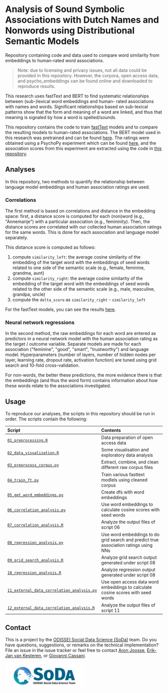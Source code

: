# Analysis of Sound Symbolic Associations with Dutch Names and Nonwords using Distributional Semantic Models

Repository containing code and data used to compare word similarity from embeddings to human-rated word associations.

> Note: due to licensing and privacy issues, not all data could be provided in this repository. However, the corpora, open access data, and psycho_embeddings can be found online and downloaded to reproduce results.

This research uses fastText and BERT to find systematic relationships between (sub-)lexical word embeddings and human-
rated associations with names and words. Significant relationships based on sub-lexical patterns show that the form 
and meaning of a word are linked, and thus that meaning is signaled by how a word is spelled/sounds. 

This repository contains the code to train [fastText](https://fasttext.cc/) models and to compare the resulting models to human-rated associations. The BERT model used in this research was pretrained and can be found [here](https://huggingface.co/pdelobelle/robbert-v2-dutch-base). The ratings were obtained using a PsychoPy experiment which can be found [here](https://github.com/sodascience/word_norms_survey), and the association scores from this experiment are extracted using the code in [this repository](https://github.com/sodascience/bestworst_analysis).

<!-- Analyses -->
## Analyses
In this repository, two methods to quantify the relationship between language model embeddings and human association ratings are used. 

### Correlations
The first method is based on correlations and distance in the embedding space: first, a distance score is computed for each (non)word (e.g., "Annemarije") with a particular association (e.g., femininity). Then, the distance scores are correlated with our collected human association ratings for the same words. This is done for each association and language model separately.

This distance score is computed as follows: 
1. compute `similarity_left`: the average cosine similarity of the embedding of the target word with the embeddings of seed words related to one side of the semantic scale (e.g., female, feminine, grandma, aunt)
2. compute `similarity_right`: the average cosine similarity of the embedding of the target word with the embeddings of seed words related to the other side of the semantic scale (e.g., male, masculine, grandpa, uncle)
3. compute the `delta_score` as `similarity_right` - `similarity_left` 

For the fastText models, you can see the results [here](./results/analyses/correlation_analysis/correlations_ft0_&_2-5_bootstrap=False.csv). 

### Neural network regressions
In the second method, the raw embeddings for each word are entered as predictors in a neural network model with the human association rating as the target / outcome variable. Separate models are made for each association ("feminine", "good", "smart", "trustworthy") and language model. Hyperparameters (number of layers, number of hidden nodes per layer, learning rate, dropout rate, activation function) are tuned using grid search and 10-fold cross-validation.

For non-words, the better these predictions, the more evidence there is that the embeddings (and thus the word form) contains information about how these words relate to the associations investigated.

<!-- USAGE -->
## Usage

To reproduce our analyses, the scripts in this repository should be run in order. The scripts contain the following:

| Script                                                                                    | Contents                                                                            |
| :---------------------------------------------------------------------------------------- | :---------------------------------------------------------------------------------- |
| [`01_preprocessing.R`](./01_preprocessing.R)                                              | Data preparation of open access data                                                |
| [`02_data_visualization.R`](./02_data_visualization.R)                                    | Some visualisation and exploratory data analysis                                    |
| [`03_preprocess_corpus.py`](./03_preprocess_corpus.py)                                    | Extract, combine, and clean different raw corpus files                              |
| [`04_train_ft.py`](./04_train_ft.py)                                                      | Train various fasttext modlels using cleaned corpus                                 |
| [`05_get_word_embeddings.py`](./05_get_word_embeddings.py)                                | Create dfs with word embeddings                                                     |
| [`06_correlation_analysis.py`](./06_correlation_analysis.py)                              | Use word embeddings to calculate cosine scores with seed words                      |
| [`07_correlation_analysis.R`](./07_correlation_analysis.R)                                | Analyze the output files of script 06                                               |
| [`08_regression_analysis.py`](./08_regression_analysis.py)                                | Use word embeddings to do grid search and predict true association ratings using NNs|
| [`09_grid_search_analysis.R`](./09_grid_search_analysis.R)                                | Analyze grid search output generated under script 08                                |
| [`10_regression_analysis.R`](./10_regression_analysis.R)                                  | Analyze regression output generated under script 08                                 |
| [`11_external_data_correlation_analysis.py`](./11_external_data_correlation_analysis.py)  | Use open access data word embeddings to calculate cosine scores with seed words     |
| [`12_external_data_correlation_analysis.R`](./12_external_data_correlation_analysis.R)    | Analyze the output files of script 11                                               |


<!-- CONTACT -->
## Contact
This is a project by the [ODISSEI Social Data Science (SoDa)](https://odissei-data.nl/nl/soda/) team.
Do you have questions, suggestions, or remarks on the technical implementation? File an issue in the
issue tracker or feel free to contact [Aron Joosse](https://github.com/aron2vec), [Erik-Jan van Kesteren](https://github.com/vankesteren), or [Giovanni Cassani](https://github.com/GiovanniCassani).

<img src="docs/soda.png" alt="SoDa logo" width="250px"/> 